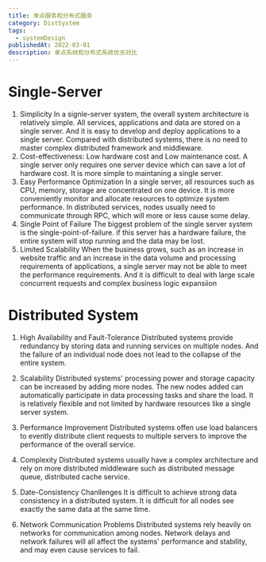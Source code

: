 ```yaml
---
title: 单点服务和分布式服务
category: DistSystem
tags:
  - systemDesign
publishedAt: 2022-03-01
description: 单点系统和分布式系统优劣对比
---
```

# Single-Server

1. Simplicity
In a signle-server system, the overall system architecture is relatively simple. All services, applications and data are stored on a single server.
And it is easy to develop and deploy applications to a single server. 
Compared with distributed systems, there is no need to master complex distributed framework and middleware.
2. Cost-effectiveness: Low hardware cost and Low maintenance cost.
A single server only requires one server device which can save a lot of hardware cost.
It is more simple to maintaning a single server.
3. Easy Performance Optimization
In a single server, all resources such as CPU, memory, storage are concentrated on one device. It is more conveniently monitor and allocate resources to optimize system performance.
In distributed services, nodes usually need to communicate through RPC, which will more or less cause some delay.
4. Single Point of Failure
The biggest problem of the single server system is the single-point-of-failure. if this server has a hardware failure, the entire system will stop running and the data may be lost.
5. Limited Scalability
When the business grows, such as an increase in website traffic and an increase in the data volume and processing requirements of applications, a single server may not be able to meet the performance requirements.
And it is difficult to deal with large scale concurrent requests and complex business logic expansiion
# Distributed System

1. High Availability and Fault-Tolerance
Distributed systems provide redundancy by storing data and running services on multiple nodes.
And the failure of an individual node does not lead to the collapse of the entire system.

2. Scalability
Distributed systems' processing power and storage capacity can be increased by adding more nodes. The new nodes added can automatically participate in data processing tasks and share the load.
It is relatively flexible and not limited by hardware resources like a single server system.

3. Performance Improvement
Distributed systems offen use load balancers to evently distribute client requests to multiple servers to improve the performance of the overall service.

4. Complexity
Distributed systems usually have a complex architecture and rely on more distributed middleware such as distributed message queue, distributed cache service.

5. Date-Consistency Chanllenges
It is difficult to achieve strong data consistency in a distributed system. It is difficult for all nodes see exactly the same data at the same time.

6. Network Communication Problems
Distributed systems rely heavily on networks for communication among nodes. Network delays and network failures will all affect the systems' performance and stability, and may even cause services to fail.